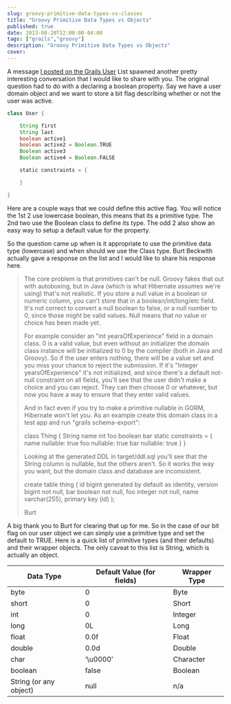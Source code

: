 ```yaml
---
slug: groovy-primitive-data-types-vs-classes
title: "Groovy Primitive Data Types vs Objects"
published: true
date: 2013-08-20T12:08:00-04:00
tags: ["grails","groovy"]
description: "Groovy Primitive Data Types vs Objects"
cover:
---
```


A message [I posted on the Grails User](http://grails.1312388.n4.nabble.com/Boolean-vs-ENUM-td4648155.html) List spawned another pretty interesting conversation that I would like to share with you. The original question had to do with a declaring a boolean property. Say we have a user domain object and we want to store a bit flag describing whether or not the user was active.

```groovy
class User {

	String first
	String last
	boolean active1
	boolean active2 = Boolean.TRUE
	Boolean active3
	Boolean active4 = Boolean.FALSE

	static constraints = {

	}

}
```

Here are a couple ways that we could define this active flag. You will notice the 1st 2 use lowercase boolean, this means that its a primitive type. The 2nd two use the Boolean class to define its type. The odd 2 also show an easy way to setup a default value for the property.

So the question came up when is it appropriate to use the primitive data type (lowercase) and when should we use the Class type. Burt Beckwith actually gave a response on the list and I would like to share his response here.

> The core problem is that primitives can't be null. Groovy fakes that out with autoboxing, but in Java (which is what Hibernate assumes we're using) that's not realistic. If you store a null value in a boolean or numeric column, you can't store that in a boolean/int/long/etc field. It's not correct to convert a null boolean to false, or a null number to 0, since those might be valid values. Null means that no value or choice has been made yet.
>
> For example consider an "int yearsOfExperience" field in a domain class. 0 is a valid value, but even without an initializer the domain class instance will be initialized to 0 by the compiler (both in Java and Groovy). So if the user enters nothing, there will be a value set and you miss your chance to reject the submission. If it's "Integer yearsOfExperience" it's not initialized, and since there's a default not-null constraint on all fields, you'll see that the user didn't make a choice and you can reject. They can then choose 0 or whatever, but now you have a way to ensure that they enter valid values.
>
> And in fact even if you try to make a primitive nullable in GORM, Hibernate won't let you. As an example create this domain class in a test app and run "grails schema-export":
>
>
> class Thing {
>    String name
>    int foo
>    boolean bar
>    static constraints = {
>       name nullable: true
>       foo nullable: true
>       bar nullable: true
>    }
> }
>
> Looking at the generated DDL in target/ddl.sql you'll see that the String column is nullable, but the others aren't. So it works the way you want, but the domain class and database are inconsistent.
>
> create table thing (
>    id bigint generated by default as identity,
>    version bigint not null,
>    bar boolean not null,
>    foo integer not null,
>    name varchar(255),
>    primary key (id)
> );
>
> Burt

A big thank you to Burt for clearing that up for me. So in the case of our bit flag on our user object we can simply use a primitive type and set the default to TRUE. Here is a quick list of primitive types (and their defaults) and their wrapper objects. The only caveat to this list is String, which is actually an object.


| Data Type              | Default Value (for fields) | Wrapper Type |
| ---------------------- | -------------------------- | ------------ |
| byte                   | 0                          | Byte         |
| short                  | 0                          | Short        |
| int                    | 0                          | Integer      |
| long                   | 0L                         | Long         |
| float                  | 0.0f                       | Float        |
| double                 | 0.0d                       | Double       |
| char                   | ‘\u0000’                   | Character    |
| boolean                | false                      | Boolean      |
| String (or any object) | null                       | n/a          |


